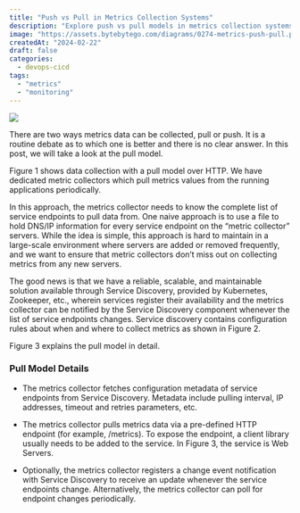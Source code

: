 ```yaml
---
title: "Push vs Pull in Metrics Collection Systems"
description: "Explore push vs pull models in metrics collection systems."
image: "https://assets.bytebytego.com/diagrams/0274-metrics-push-pull.png"
createdAt: "2024-02-22"
draft: false
categories:
  - devops-cicd
tags:
  - "metrics"
  - "monitoring"
---
```


[![](https://assets.bytebytego.com/diagrams/0274-metrics-push-pull.png)](https://substackcdn.com/image/fetch/f_auto,q_auto:good,fl_progressive:steep/https%3A%2F%2Fbucketeer-e05bbc84-baa3-437e-9518-adb32be77984.s3.amazonaws.com%2Fpublic%2Fimages%2F197e300b-7e29-40b4-ac0e-8e9280133bf0_1514x1999.png)

There are two ways metrics data can be collected, pull or push. It is a routine debate as to which one is better and there is no clear answer. In this post, we will take a look at the pull model.

Figure 1 shows data collection with a pull model over HTTP. We have dedicated metric collectors which pull metrics values from the running applications periodically.

In this approach, the metrics collector needs to know the complete list of service endpoints to pull data from. One naive approach is to use a file to hold DNS/IP information for every service endpoint on the “metric collector” servers. While the idea is simple, this approach is hard to maintain in a large-scale environment where servers are added or removed frequently, and we want to ensure that metric collectors don’t miss out on collecting metrics from any new servers.

The good news is that we have a reliable, scalable, and maintainable solution available through Service Discovery, provided by Kubernetes, Zookeeper, etc., wherein services register their availability and the metrics collector can be notified by the Service Discovery component whenever the list of service endpoints changes. Service discovery contains configuration rules about when and where to collect metrics as shown in Figure 2.

Figure 3 explains the pull model in detail.

### Pull Model Details

*   The metrics collector fetches configuration metadata of service endpoints from Service Discovery. Metadata include pulling interval, IP addresses, timeout and retries parameters, etc.

*   The metrics collector pulls metrics data via a pre-defined HTTP endpoint (for example, /metrics). To expose the endpoint, a client library usually needs to be added to the service. In Figure 3, the service is Web Servers.

*   Optionally, the metrics collector registers a change event notification with Service Discovery to receive an update whenever the service endpoints change. Alternatively, the metrics collector can poll for endpoint changes periodically.
